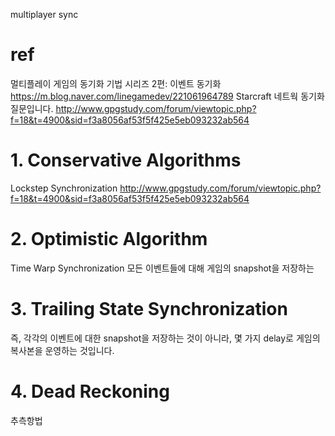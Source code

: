 multiplayer sync

# ref
멀티플레이 게임의 동기화 기법 시리즈 2편: 이벤트 동기화
https://m.blog.naver.com/linegamedev/221061964789
Starcraft 네트웍 동기화 질문입니다.
http://www.gpgstudy.com/forum/viewtopic.php?f=18&t=4900&sid=f3a8056af53f5f425e5eb093232ab564


# 1. Conservative Algorithms
Lockstep Synchronization
http://www.gpgstudy.com/forum/viewtopic.php?f=18&t=4900&sid=f3a8056af53f5f425e5eb093232ab564

# 2.  Optimistic Algorithm
Time Warp Synchronization
모든 이벤트들에 대해 게임의 snapshot을 저장하는

# 3. Trailing State Synchronization
즉, 각각의 이벤트에 대한 snapshot을 저장하는 것이 아니라, 몇 가지 delay로 게임의 복사본을 운영하는 것입니다.


# 4. Dead Reckoning
추측항법
